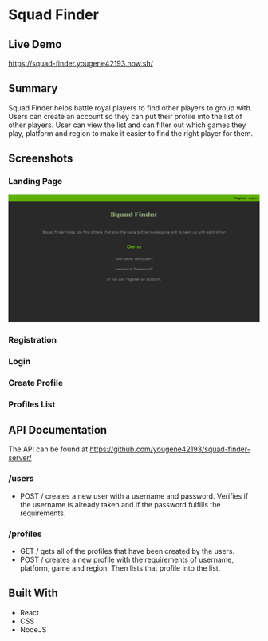 # Squad Finder
## Live Demo
https://squad-finder.yougene42193.now.sh/
## Summary
Squad Finder helps battle royal players to find other players to group with. Users can create an account so they can put their profile into the list of other players. User can view the list and can filter out which games they play, platform and region to make it easier to find the right player for them.
## Screenshots
### Landing Page
![landing-page](screenshots/landing-page.JPG)
### Registration
### Login
### Create Profile
### Profiles List
## API Documentation
The API can be found at https://github.com/yougene42193/squad-finder-server/
### /users 
* POST / creates a new user with a username and password. Verifies if the username is already taken and if the password fulfills the requirements.
### /profiles
* GET / gets all of the profiles that have been created by the users.
* POST / creates a new profile with the requirements of username, platform, game and region. Then lists that profile into the list.
## Built With
* React
* CSS
* NodeJS
